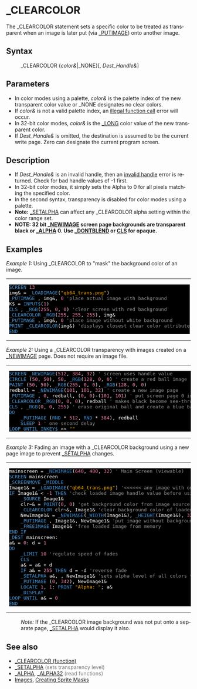 <style>pre.codeide, pre.outputfixed, .outputcrt0 { background-color: #000 !important; color: #FFF !important; }</style><!DOCTYPE html>
<html class="client-nojs" dir="ltr" lang="en">
<head>
<title>_CLEARCOLOR - QB64 Phoenix Edition Wiki</title>
</head>
<body class="mediawiki ltr sitedir-ltr mw-hide-empty-elt ns-0 ns-subject page-CLEARCOLOR rootpage-CLEARCOLOR skin-vector action-view skin-vector-legacy vector-feature-language-in-header-enabled vector-feature-language-in-main-page-header-disabled vector-feature-language-alert-in-sidebar-disabled vector-feature-sticky-header-disabled vector-feature-sticky-header-edit-disabled vector-feature-table-of-contents-disabled vector-feature-visual-enhancement-next-disabled">
<div class="mw-body" id="content" role="main">
<a id="top"></a>
<h1 class="firstHeading mw-first-heading" id="firstHeading">_CLEARCOLOR</h1>
<div class="vector-body" id="bodyContent">
<div class="mw-body-content mw-content-ltr" dir="ltr" id="mw-content-text" lang="en"><div class="mw-parser-output"><p>The <a class="mw-selflink selflink">_CLEARCOLOR</a> statement sets a specific color to be treated as transparent when an image is later put (via <a href="PUTIMAGE" title="PUTIMAGE">_PUTIMAGE</a>) onto another image.
</p>
<h2><span class="mw-headline" id="Syntax">Syntax</span></h2>
<dl><dd><a class="mw-selflink selflink">_CLEARCOLOR</a> {<i>color&amp;</i>|_NONE}[, <i>Dest_Handle&amp;</i>]</dd></dl>
<p>
</p>
<h2><span class="mw-headline" id="Parameters">Parameters</span></h2>
<ul><li>In color modes using a palette, <i>color&amp;</i> is the palette index of the new transparent color value or _NONE designates no clear colors.</li>
<li>If <i>color&amp;</i> is not a valid palette index, an <a href="ERROR_Codes" title="ERROR Codes">illegal function call</a> error will occur.</li>
<li>In 32-bit color modes, <i>color&amp;</i> is the <a href="LONG" title="LONG">_LONG</a> color value of the new transparent color.</li>
<li>If <i>Dest_Handle&amp;</i> is omitted, the destination is assumed to be the current write page. Zero can designate the current program screen.</li></ul>
<p>
</p>
<h2><span class="mw-headline" id="Description">Description</span></h2>
<ul><li>If <i>Dest_Handle&amp;</i> is an invalid handle, then an <a href="ERROR_Codes" title="ERROR Codes">invalid handle</a> error is returned. Check for bad handle values of -1 first.</li>
<li>In 32-bit color modes, it simply sets the Alpha to 0 for all pixels matching the specified color.</li>
<li>In the second syntax, transparency is disabled for color modes using a palette.</li>
<li><b>Note:</b> <a href="SETALPHA" title="SETALPHA">_SETALPHA</a> can affect any _CLEARCOLOR alpha setting within the color range set.</li>
<li><b>NOTE: 32 bit <a href="NEWIMAGE" title="NEWIMAGE">_NEWIMAGE</a> screen page backgrounds are transparent black or <a href="ALPHA" title="ALPHA">_ALPHA</a> 0. Use <a href="DONTBLEND" title="DONTBLEND">_DONTBLEND</a> or <a href="CLS" title="CLS">CLS</a> for opaque.</b></li></ul>
<p>
</p>
<h2><span class="mw-headline" id="Examples">Examples</span></h2>
<p><i>Example 1:</i> Using _CLEARCOLOR to "mask" the background color of an image.
</p>
<table cellpadding="15px" width="100%">
<tbody><tr>
<td><pre class="codeide"><a href="SCREEN" title="SCREEN"><span style="color:#4593D8;">SCREEN</span></a> <span style="color:#F580B1;">13</span>
img&amp; = <a href="LOADIMAGE" title="LOADIMAGE"><span style="color:#4593D8;">_LOADIMAGE</span></a>(<span style="color:#FFB100;">"qb64_trans.png"</span>)
<a href="PUTIMAGE" title="PUTIMAGE"><span style="color:#4593D8;">_PUTIMAGE</span></a> , img&amp;, <span style="color:#F580B1;">0</span> <span style="color:#919191;">'place actual image with background</span>
K$ = <a href="INPUT$" title="INPUT$"><span style="color:#4593D8;">INPUT$</span></a>(<span style="color:#F580B1;">1</span>)
<a href="CLS" title="CLS"><span style="color:#4593D8;">CLS</span></a> , <a href="RGB" title="RGB"><span style="color:#4593D8;">_RGB</span></a>(<span style="color:#F580B1;">255</span>, <span style="color:#F580B1;">0</span>, <span style="color:#F580B1;">0</span>) <span style="color:#919191;">'clear screen with red background</span>
<a class="mw-selflink selflink"><span style="color:#4593D8;">_CLEARCOLOR</span></a> <a href="RGB" title="RGB"><span style="color:#4593D8;">_RGB</span></a>(<span style="color:#F580B1;">255</span>, <span style="color:#F580B1;">255</span>, <span style="color:#F580B1;">255</span>), img&amp;
<a href="PUTIMAGE" title="PUTIMAGE"><span style="color:#4593D8;">_PUTIMAGE</span></a> , img&amp;, <span style="color:#F580B1;">0</span> <span style="color:#919191;">'place image without white background</span>
<a href="PRINT" title="PRINT"><span style="color:#4593D8;">PRINT</span></a> <a href="CLEARCOLOR_(function)" title="CLEARCOLOR (function)"><span style="color:#4593D8;">_CLEARCOLOR</span></a>(img&amp;) <span style="color:#919191;">'displays closest clear color attribute</span>
<a href="END" title="END"><span style="color:#4593D8;">END</span></a>
</pre>
</td></tr></tbody></table>
<p><i>Example 2:</i> Using a _CLEARCOLOR transparency with images created on a <a href="NEWIMAGE" title="NEWIMAGE">_NEWIMAGE</a> page. Does not require an image file.
</p>
<table cellpadding="15px" width="100%">
<tbody><tr>
<td><pre class="codeide"><a href="SCREEN" title="SCREEN"><span style="color:#4593D8;">SCREEN</span></a> <a href="NEWIMAGE" title="NEWIMAGE"><span style="color:#4593D8;">_NEWIMAGE</span></a>(<span style="color:#F580B1;">512</span>, <span style="color:#F580B1;">384</span>, <span style="color:#F580B1;">32</span>) <span style="color:#919191;">' screen uses handle value</span>
<a href="CIRCLE" title="CIRCLE"><span style="color:#4593D8;">CIRCLE</span></a> (<span style="color:#F580B1;">50</span>, <span style="color:#F580B1;">50</span>), <span style="color:#F580B1;">50</span>, <a href="RGB" title="RGB"><span style="color:#4593D8;">_RGB</span></a>(<span style="color:#F580B1;">128</span>, <span style="color:#F580B1;">0</span>, <span style="color:#F580B1;">0</span>) <span style="color:#919191;">' create a red ball image</span>
<a href="PAINT" title="PAINT"><span style="color:#4593D8;">PAINT</span></a> (<span style="color:#F580B1;">50</span>, <span style="color:#F580B1;">50</span>), <a href="RGB" title="RGB"><span style="color:#4593D8;">_RGB</span></a>(<span style="color:#F580B1;">255</span>, <span style="color:#F580B1;">0</span>, <span style="color:#F580B1;">0</span>), <a href="RGB" title="RGB"><span style="color:#4593D8;">_RGB</span></a>(<span style="color:#F580B1;">128</span>, <span style="color:#F580B1;">0</span>, <span style="color:#F580B1;">0</span>)
redball = <a href="NEWIMAGE" title="NEWIMAGE"><span style="color:#4593D8;">_NEWIMAGE</span></a>(<span style="color:#F580B1;">101</span>, <span style="color:#F580B1;">101</span>, <span style="color:#F580B1;">32</span>) <span style="color:#919191;">' create a new image page</span>
<a href="PUTIMAGE" title="PUTIMAGE"><span style="color:#4593D8;">_PUTIMAGE</span></a> , <span style="color:#F580B1;">0</span>, redball, (<span style="color:#F580B1;">0</span>, <span style="color:#F580B1;">0</span>)-(<span style="color:#F580B1;">101</span>, <span style="color:#F580B1;">101</span>) <span style="color:#919191;">' put screen page 0 image onto redball page</span>
<a class="mw-selflink selflink"><span style="color:#4593D8;">_CLEARCOLOR</span></a> <a href="RGB" title="RGB"><span style="color:#4593D8;">_RGB</span></a>(<span style="color:#F580B1;">0</span>, <span style="color:#F580B1;">0</span>, <span style="color:#F580B1;">0</span>), redball <span style="color:#919191;">' makes black become see-through</span>
<a href="CLS" title="CLS"><span style="color:#4593D8;">CLS</span></a> , <a href="RGB" title="RGB"><span style="color:#4593D8;">_RGB</span></a>(<span style="color:#F580B1;">0</span>, <span style="color:#F580B1;">0</span>, <span style="color:#F580B1;">255</span>) <span style="color:#919191;">' erase original ball and create a blue background</span>
<a class="mw-redirect" href="DO" title="DO"><span style="color:#4593D8;">DO</span></a>
    <a href="PUTIMAGE" title="PUTIMAGE"><span style="color:#4593D8;">_PUTIMAGE</span></a> (<a href="RND" title="RND"><span style="color:#4593D8;">RND</span></a> * <span style="color:#F580B1;">512</span>, <a href="RND" title="RND"><span style="color:#4593D8;">RND</span></a> * <span style="color:#F580B1;">384</span>), redball
    <a href="SLEEP" title="SLEEP"><span style="color:#4593D8;">SLEEP</span></a> <span style="color:#F580B1;">1</span> <span style="color:#919191;">' one second delay</span>
<a href="DO...LOOP" title="DO...LOOP"><span style="color:#4593D8;">LOOP UNTIL</span></a> <a href="INKEY$" title="INKEY$"><span style="color:#4593D8;">INKEY$</span></a> &lt;&gt; <span style="color:#FFB100;">""</span>
</pre>
</td></tr></tbody></table>
<p><i>Example 3:</i> Fading an image with a _CLEARCOLOR background using a new page image to prevent <a href="SETALPHA" title="SETALPHA">_SETALPHA</a> changes.
</p>
<table cellpadding="15px" width="100%">
<tbody><tr>
<td><pre class="codeide">mainscreen = <a href="NEWIMAGE" title="NEWIMAGE"><span style="color:#4593D8;">_NEWIMAGE</span></a>(<span style="color:#F580B1;">640</span>, <span style="color:#F580B1;">480</span>, <span style="color:#F580B1;">32</span>) <span style="color:#919191;">' Main Screen (viewable)</span>
<a href="SCREEN" title="SCREEN"><span style="color:#4593D8;">SCREEN</span></a> mainscreen
<a href="SCREENMOVE" title="SCREENMOVE"><span style="color:#4593D8;">_SCREENMOVE</span></a> <a class="mw-redirect" href="MIDDLE" title="MIDDLE"><span style="color:#4593D8;">_MIDDLE</span></a>
Image1&amp; = <a href="LOADIMAGE" title="LOADIMAGE"><span style="color:#4593D8;">_LOADIMAGE</span></a>(<span style="color:#FFB100;">"qb64_trans.png"</span>) <span style="color:#919191;">'&lt;&lt;&lt;&lt;&lt;&lt; any image with one background color to clear</span>
<a class="mw-redirect" href="IF" title="IF"><span style="color:#4593D8;">IF</span></a> Image1&amp; &lt; <span style="color:#F580B1;">-1</span> <a href="THEN" title="THEN"><span style="color:#4593D8;">THEN</span></a> <span style="color:#919191;">'check loaded image handle value before using!</span>
    <a href="SOURCE" title="SOURCE"><span style="color:#4593D8;">_SOURCE</span></a> Image1&amp;
    clr~&amp; = <a href="POINT" title="POINT"><span style="color:#4593D8;">POINT</span></a>(<span style="color:#F580B1;">0</span>, <span style="color:#F580B1;">0</span>) <span style="color:#919191;">'get background color from image source</span>
    <a class="mw-selflink selflink"><span style="color:#4593D8;">_CLEARCOLOR</span></a> clr~&amp;, Image1&amp; <span style="color:#919191;">'clear background color of loaded image</span>
    NewImage1&amp; = <a href="NEWIMAGE" title="NEWIMAGE"><span style="color:#4593D8;">_NEWIMAGE</span></a>(<a href="WIDTH_(function)" title="WIDTH (function)"><span style="color:#4593D8;">_WIDTH</span></a>(Image1&amp;), <a href="HEIGHT" title="HEIGHT"><span style="color:#4593D8;">_HEIGHT</span></a>(Image1&amp;), <span style="color:#F580B1;">32</span>) <span style="color:#919191;">'new image page</span>
    <a href="PUTIMAGE" title="PUTIMAGE"><span style="color:#4593D8;">_PUTIMAGE</span></a> , Image1&amp;, NewImage1&amp; <span style="color:#919191;">'put image without background color on new page</span>
    <a href="FREEIMAGE" title="FREEIMAGE"><span style="color:#4593D8;">_FREEIMAGE</span></a> Image1&amp; <span style="color:#919191;">'free loaded image from memory</span>
<a class="mw-redirect" href="END_IF" title="END IF"><span style="color:#4593D8;">END IF</span></a>
<a href="DEST" title="DEST"><span style="color:#4593D8;">_DEST</span></a> mainscreen:
a&amp; = <span style="color:#F580B1;">0</span>: d = <span style="color:#F580B1;">1</span>
<a class="mw-redirect" href="DO" title="DO"><span style="color:#4593D8;">DO</span></a>
    <a href="LIMIT" title="LIMIT"><span style="color:#4593D8;">_LIMIT</span></a> <span style="color:#F580B1;">10</span> <span style="color:#919191;">'regulate speed of fades</span>
    <a href="CLS" title="CLS"><span style="color:#4593D8;">CLS</span></a>
    a&amp; = a&amp; + d
    <a class="mw-redirect" href="IF" title="IF"><span style="color:#4593D8;">IF</span></a> a&amp; = <span style="color:#F580B1;">255</span> <a href="THEN" title="THEN"><span style="color:#4593D8;">THEN</span></a> d = -d <span style="color:#919191;">'reverse fade</span>
    <a href="SETALPHA" title="SETALPHA"><span style="color:#4593D8;">_SETALPHA</span></a> a&amp;, , NewImage1&amp; <span style="color:#919191;">'sets alpha level of all colors to fade image page in/out</span>
    <a href="PUTIMAGE" title="PUTIMAGE"><span style="color:#4593D8;">_PUTIMAGE</span></a> (<span style="color:#F580B1;">0</span>, <span style="color:#F580B1;">342</span>), NewImage1&amp;
    <a href="LOCATE" title="LOCATE"><span style="color:#4593D8;">LOCATE</span></a> <span style="color:#F580B1;">1</span>, <span style="color:#F580B1;">1</span>: <a href="PRINT" title="PRINT"><span style="color:#4593D8;">PRINT</span></a> <span style="color:#FFB100;">"Alpha: "</span>; a&amp;
    <a href="DISPLAY" title="DISPLAY"><span style="color:#4593D8;">_DISPLAY</span></a>
<a href="DO...LOOP" title="DO...LOOP"><span style="color:#4593D8;">LOOP UNTIL</span></a> a&amp; = <span style="color:#F580B1;">0</span>
<a href="END" title="END"><span style="color:#4593D8;">END</span></a>
</pre>
</td></tr></tbody></table>
<dl><dd><i>Note:</i> If the _CLEARCOLOR image background was not put onto a separate page, <a href="SETALPHA" title="SETALPHA">_SETALPHA</a> would display it also.</dd></dl>
<p>
</p>
<h2><span class="mw-headline" id="See_also">See also</span></h2>
<ul><li><a href="CLEARCOLOR_(function)" title="CLEARCOLOR (function)">_CLEARCOLOR (function)</a></li>
<li><a href="SETALPHA" title="SETALPHA">_SETALPHA</a> <span style="color:#777777;">(sets transparency level)</span></li>
<li><a href="ALPHA" title="ALPHA">_ALPHA</a>, <a href="ALPHA32" title="ALPHA32">_ALPHA32</a> <span style="color:#777777;">(read functions)</span></li>
<li><a href="Images" title="Images">Images</a>, <a href="Creating_Sprite_Masks" title="Creating Sprite Masks">Creating Sprite Masks</a></li></ul>
<p>
</p>
<!-- 
NewPP limit report
Cached time: 20240714192638
Cache expiry: 86400
Reduced expiry: false
Complications: [show‐toc]
CPU time usage: 0.058 seconds
Real time usage: 0.077 seconds
Preprocessor visited node count: 1177/1000000
Post‐expand include size: 8415/2097152 bytes
Template argument size: 2495/2097152 bytes
Highest expansion depth: 4/100
Expensive parser function count: 0/100
Unstrip recursion depth: 0/20
Unstrip post‐expand size: 810/5000000 bytes
-->
<!--
Transclusion expansion time report (%,ms,calls,template)
100.00%   44.946      1 -total
 21.94%    9.860      1 Template:PageParameters
 10.10%    4.538     88 Template:Text
  9.12%    4.099     61 Template:Cl
  6.81%    3.061      1 Template:PageSyntax
  5.92%    2.659      7 Template:Parameter
  4.90%    2.201      3 Template:CodeEnd
  4.71%    2.116      1 Template:PageSeeAlso
  4.59%    2.061      1 Template:PageDescription
  4.16%    1.870      3 Template:CodeStart
-->
<!-- Saved in parser cache with key qb64pnix_mw19894-mwmb_:pcache:idhash:86-0!canonical and timestamp 20240714192638 and revision id 8279.
 -->
</div>
</div>
</div>
</div>
</body>
</html>
